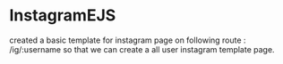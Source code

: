 # InstagramEJS
created a basic template for instagram page on following route :
/ig/:username
so that we can create a all user instagram template page.
